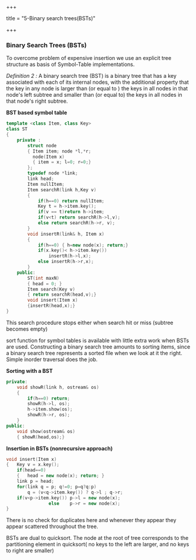 +++

title = "5-Binary search trees(BSTs)"

+++

### Binary Search Trees (BSTs)

To overcome problem of expensive insertion we use an explicit tree structure as basis of Symbol-Table implementations.

*Definition 2 :* A binary search tree (BST) is a binary tree that has a key associated with each of its internal nodes, with the additional property that the key in any node is larger than (or equal to ) the keys in all nodes in that node's left subtree and smaller than (or equal to) the keys in all nodes in that node's right subtree.

**BST based symbol table**

````c++
template <class Item, class Key>
class ST
{
    private :
    	struct node
        { Item item; node *l,*r;
          node(Item x)
          { item = x; l=0; r=0;}
        };
    	typedef node *link;
    	link head;
    	Item nullItem;
    	Item searchR(link h,Key v)
        {
            if(h==0) return nullItem;
            Key t = h->item.key();
            if(v == t)return h->item;
            if(v<t) return searchR(h->l,v);
            else return searchR(h->r, v);
        }
    	void insertR(link& h, Item x)
        {
            if(h==0) { h=new node(x); return;}
            if(x.key()< h->item.key())
                insertR(h->l,x);
            else insertR(h->r,x);
        }
    public:
    	ST(int maxN)
        { head = 0; }
    	Item search(Key v)
        { return searchR(head,v);}
    	void insert(Item x)
        {insertR(head,x);}
}
````

This search procedure stops either when search hit or miss (subtree becomes empty)

sort function for symbol tables is available with little extra work when BSTs are used. Constructing a binary search tree amounts to sorting items, since a binary search tree represents a sorted file when we look at it the right. Simple inorder traversal does the job.

**Sorting with a BST**

````c++
private:
	void showR(link h, ostream& os)
    {
        if(h==0) return;
        showR(h->l, os);
        h->item.show(os);
        showR(h->r, os);
    }
public:
	void show(ostream& os)
    { showR(head,os);}
````

**Insertion in BSTs (nonrecursive approach)**

````c++
void insert(Item x)
{	Key v = x.key();
	if(head==0)
    {	head = new node(x); return; }
 	link p = head;
 	for(link q = p; q!=0; p=q?q:p)
        q = (v<q->item.key()) ? q->l ; q->r;
 	if(v<p->item.key()) p->l = new node(x);
 				else 	p->r = new node(x);
}
````

There is no check for duplicates here and whenever they appear they appear scattered throughout the tree.

BSTs are dual to quicksort. The node at the root of tree corresponds to the partitioning element in quicksort( no keys to the left are larger, and no keys to right are smaller)

